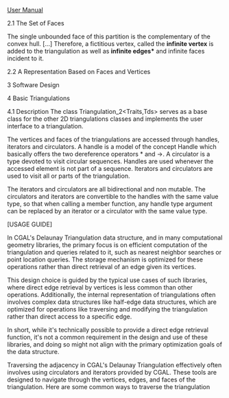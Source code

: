 [User Manual](https://doc.cgal.org/latest/Triangulation_2/index.html#Section_2D_Triangulations_Flexibility)

2.1 The Set of Faces

The single unbounded face of this partition is the complementary of the convex hull. [...]
Therefore, a fictitious vertex, called the **infinite vertex** is added to the triangulation as well as **infinite edges\*** and infinite faces incident to it.

2.2 A Representation Based on Faces and Vertices

3 Software Design

4 Basic Triangulations

4.1 Description
The class Triangulation_2<Traits,Tds> serves as a base class for the other 2D triangulations classes and implements the user interface to a triangulation.

The vertices and faces of the triangulations are accessed through handles, iterators and circulators. A handle is a model of the concept Handle which basically offers the two dereference operators * and ->. A circulator is a type devoted to visit circular sequences. Handles are used whenever the accessed element is not part of a sequence. Iterators and circulators are used to visit all or parts of the triangulation.

The iterators and circulators are all bidirectional and non mutable. The circulators and iterators are convertible to the handles with the same value type, so that when calling a member function, any handle type argument can be replaced by an iterator or a circulator with the same value type.




[USAGE GUIDE]

In CGAL's Delaunay Triangulation data structure, and in many computational geometry libraries, the primary focus is on efficient computation of the triangulation and queries related to it, such as nearest neighbor searches or point location queries. The storage mechanism is optimized for these operations rather than direct retrieval of an edge given its vertices.

This design choice is guided by the typical use cases of such libraries, where direct edge retrieval by vertices is less common than other operations. Additionally, the internal representation of triangulations often involves complex data structures like half-edge data structures, which are optimized for operations like traversing and modifying the triangulation rather than direct access to a specific edge.

In short, while it's technically possible to provide a direct edge retrieval function, it's not a common requirement in the design and use of these libraries, and doing so might not align with the primary optimization goals of the data structure.



Traversing the adjacency in CGAL's Delaunay Triangulation effectively often involves using circulators and iterators provided by CGAL. These tools are designed to navigate through the vertices, edges, and faces of the triangulation. Here are some common ways to traverse the triangulation